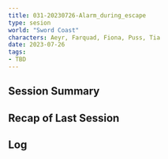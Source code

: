 ```yaml
---
title: 031-20230726-Alarm_during_escape
type: sesion
world: "Sword Coast"
characters: Aeyr, Farquad, Fiona, Puss, Tia
date: 2023-07-26
tags: 
- TBD
---
```


## Session Summary

## Recap of Last Session

## Log
